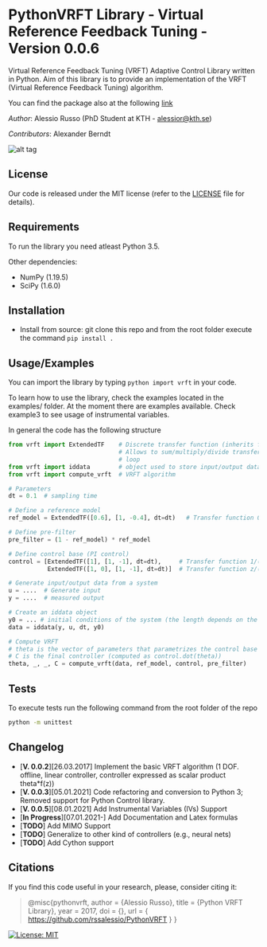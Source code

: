 # PythonVRFT Library - Virtual Reference Feedback Tuning - Version 0.0.6

Virtual Reference Feedback Tuning (VRFT) Adaptive Control Library written in Python. Aim of this library is to provide an implementation of the VRFT (Virtual Reference Feedback Tuning) algorithm.

You can find the package also at the following [link](https://pypi.org/project/pythonvrft/)

_Author_: Alessio Russo (PhD Student at KTH - alessior@kth.se)

_Contributors_: Alexander Berndt


![alt tag](https://github.com/rssalessio/PythonVRFT/blob/master/examples/example2.png)
## License

Our code is released under the MIT license (refer to the [LICENSE](https://github.com/rssalessio/PythonVRFT/blob/master/LICENSE) file for details).

## Requirements

To run the library you need atleast Python 3.5.

Other dependencies:
- NumPy (1.19.5)
- SciPy (1.6.0)

## Installation

- Install from source: git clone this repo and from the root folder execute the command ```pip install .```

## Usage/Examples

You can import the library by typing ```python import vrft``` in your code.

To learn how to use the library, check the examples located in the examples/ folder. At the moment there are examples available. 
Check example3 to see usage of instrumental variables.

In general the code has the following structure
```python
from vrft import ExtendedTF    # Discrete transfer function (inherits from the scipy.signal.dlti class)
                               # Allows to sum/multiply/divide transfer functions and compute the feedback
                               # loop
from vrft import iddata        # object used to store input/output data
from vrft import compute_vrft  # VRFT algorithm

# Parameters
dt = 0.1  # sampling time

# Define a reference model
ref_model = ExtendedTF([0.6], [1, -0.4], dt=dt)   # Transfer function 0.6/(z-0.4)

# Define pre-filter
pre_filter = (1 - ref_model) * ref_model

# Define control base (PI control)
control = [ExtendedTF([1], [1, -1], dt=dt),     # Transfer function 1/(z-1)
           ExtendedTF([1, 0], [1, -1], dt=dt)]  # Transfer function z/(z-1)

# Generate input/output data from a system
u = ....  # Generate input
y = ....  # measured output

# Create an iddata object
y0 = ... # initial conditions of the system (the length depends on the order of the reference model)
data = iddata(y, u, dt, y0)

# Compute VRFT
# theta is the vector of parameters that parametrizes the control base
# C is the final controller (computed as control.dot(theta))
theta, _, _, C = compute_vrft(data, ref_model, control, pre_filter)
```

## Tests

To execute tests run the following command from the root folder of the repo
```sh
python -m unittest
``` 

## Changelog

- [**V. 0.0.2**][26.03.2017] Implement the basic VRFT algorithm (1 DOF. offline, linear controller, controller expressed as scalar product theta*f(z))
- [**V. 0.0.3**][05.01.2021] Code refactoring and conversion to Python 3; Removed support for Python Control library.
- [**V. 0.0.5**][08.01.2021] Add Instrumental Variables (IVs) Support
- [**In Progress**][07.01.2021-] Add Documentation and Latex formulas
- [**TODO**] Add MIMO Support
- [**TODO**] Generalize to other kind of controllers (e.g., neural nets)
- [**TODO**] Add Cython support

## Citations

If you find this code useful in your research, please, consider citing it:
>@misc{pythonvrft,
>  author       = {Alessio Russo},
>  title        = {Python VRFT Library},
>  year         = 2017,
>  doi          = {},
>  url          = { https://github.com/rssalessio/PythonVRFT }
>}

[![License: MIT](https://img.shields.io/badge/License-MIT-yellow.svg)](https://opensource.org/licenses/MIT)

